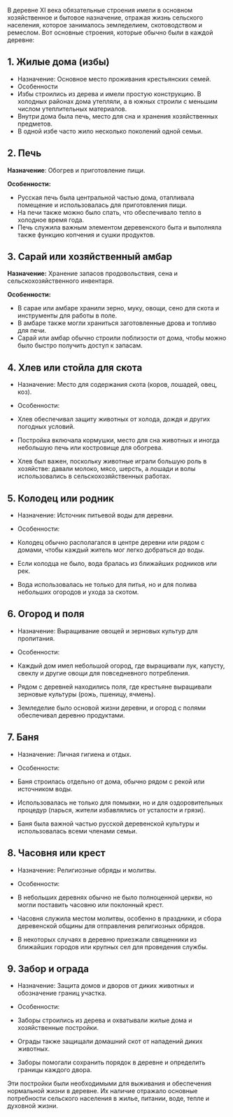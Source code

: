 В деревне XI века обязательные строения имели в основном хозяйственное и бытовое назначение, отражая жизнь сельского населения, которое занималось земледелием, скотоводством и ремеслом. Вот основные строения, которые обычно были в каждой деревне:

## 1. Жилые дома (избы)

- Назначение: Основное место проживания крестьянских семей.
- Особенности
- Избы строились из дерева и имели простую конструкцию. В холодных районах дома утепляли, а в южных строили с меньшим числом утеплительных материалов.
- Внутри дома была печь, место для сна и хранения хозяйственных предметов.
- В одной избе часто жило несколько поколений одной семьи.

## 2. Печь

**Назначение**: Обогрев и приготовление пищи.

**Особенности:**
- Русская печь была центральной частью дома, отапливала помещение и использовалась для приготовления пищи.
- На печи также можно было спать, что обеспечивало тепло в холодное время года.
- Печь служила важным элементом деревенского быта и выполняла также функцию копчения и сушки продуктов.

## 3. Сарай или хозяйственный амбар

**Назначение:** Хранение запасов продовольствия, сена и сельскохозяйственного инвентаря.

**Особенности:**
- В сарае или амбаре хранили зерно, муку, овощи, сено для скота и инструменты для работы в поле.
- В амбаре также могли храниться заготовленные дрова и топливо для печи.
- Сарай или амбар обычно строили поблизости от дома, чтобы можно было быстро получить доступ к запасам.

## 4. Хлев или стойла для скота

- Назначение: Место для содержания скота (коров, лошадей, овец, коз).
- Особенности:

- Хлев обеспечивал защиту животных от холода, дождя и других погодных условий.
- Постройка включала кормушки, место для сна животных и иногда небольшую печь или костровище для обогрева.
- Хлев был важен, поскольку животные играли большую роль в хозяйстве: давали молоко, мясо, шерсть, а лошади и волы использовались в сельскохозяйственных работах.

## 5. Колодец или родник

- Назначение: Источник питьевой воды для деревни.
- Особенности:

- Колодец обычно располагался в центре деревни или рядом с домами, чтобы каждый житель мог легко добраться до воды.
- Если колодца не было, вода бралась из ближайших родников или рек.
- Вода использовалась не только для питья, но и для полива небольших огородов и ухода за скотом.

## 6. Огород и поля

- Назначение: Выращивание овощей и зерновых культур для пропитания.

- Особенности:
- Каждый дом имел небольшой огород, где выращивали лук, капусту, свеклу и другие овощи для повседневного потребления.
- Рядом с деревней находились поля, где крестьяне выращивали зерновые культуры (рожь, пшеницу, ячмень).
- Земледелие было основой жизни деревни, и огород с полями обеспечивал деревню продуктами.

## 7. Баня

- Назначение: Личная гигиена и отдых.

- Особенности:
- Баня строилась отдельно от дома, обычно рядом с рекой или источником воды.
- Использовалась не только для помывки, но и для оздоровительных процедур (парься, жители избавлялись от усталости и грязи).
- Баня была важной частью русской деревенской культуры и использовалась всеми членами семьи.

## 8. Часовня или крест

- Назначение: Религиозные обряды и молитвы.

- Особенности:
- В небольших деревнях обычно не было полноценной церкви, но могли поставить часовню или поклонный крест.
- Часовня служила местом молитвы, особенно в праздники, и сбора деревенской общины для отправления религиозных обрядов.
- В некоторых случаях в деревню приезжали священники из ближайших городов или крупных сел для проведения службы.

## 9. Забор и ограда

- Назначение: Защита домов и дворов от диких животных и обозначение границ участка.

- Особенности:
- Заборы строились из дерева и охватывали жилые дома и хозяйственные постройки.
- Ограды также защищали домашний скот от нападений диких животных.
- Заборы помогали сохранить порядок в деревне и определить границы каждого двора.

Эти постройки были необходимыми для выживания и обеспечения нормальной жизни в деревне. Их наличие отражало основные потребности сельского населения в жилье, питании, воде, тепле и духовной жизни.

